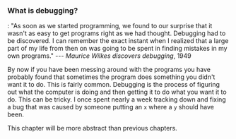 ### What is debugging?

:   \"As soon as we started programming, we found to our surprise that
    it wasn\'t as easy to get programs right as we had thought.
    Debugging had to be discovered. I can remember the exact instant
    when I realized that a large part of my life from then on was going
    to be spent in finding mistakes in my own programs.\" --- *Maurice
    Wilkes discovers debugging*, 1949

By now if you have been messing around with the programs you have
probably found that sometimes the program does something you didn\'t
want it to do. This is fairly common. Debugging is the process of
figuring out what the computer is doing and then getting it to do what
you want it to do. This can be tricky. I once spent nearly a week
tracking down and fixing a bug that was caused by someone putting an `x`
where a `y` should have been.

This chapter will be more abstract than previous chapters.

